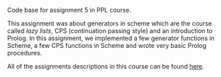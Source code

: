 Code base for assignment 5 in PPL course.

This assignment was about generators in scheme which are the course called _lazy lists_, CPS (continuation passing style) and an introduction to Prolog.
In this assignment, we implemented a few generator functions in Scheme, a few CPS functions in Scheme
and wrote very basic Prolog procedures.

All of the assignments descriptions in this course can be found [here](https://www.cs.bgu.ac.il/~ppl202/Assignments).
